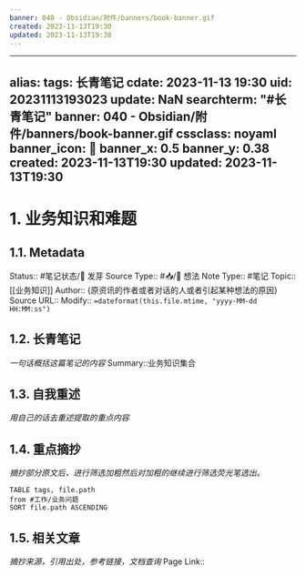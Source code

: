 ```yaml
---
banner: 040 - Obsidian/附件/banners/book-banner.gif
created: 2023-11-13T19:30
updated: 2023-11-13T19:38
---
```

---
alias: 
tags: 长青笔记
cdate: 2023-11-13 19:30
uid: 20231113193023
update: NaN
searchterm: "#长青笔记"
banner: 040 - Obsidian/附件/banners/book-banner.gif
cssclass: noyaml
banner_icon: 💌
banner_x: 0.5
banner_y: 0.38
created: 2023-11-13T19:30
updated: 2023-11-13T19:30
---

# 1. 业务知识和难题

## 1.1. Metadata

Status:: #笔记状态/🌱 发芽
Source Type:: #📥/💭 想法 
Note Type:: #笔记
Topic:: [[业务知识]]
Author:: {原资讯的作者或者对话的人或者引起某种想法的原因}
Source URL::
Modify:: `=dateformat(this.file.mtime, "yyyy-MM-dd HH:MM:ss")`

## 1.2. 长青笔记

_一句话概括这篇笔记的内容_
Summary::业务知识集合

## 1.3. 自我重述

_用自己的话去重述提取的重点内容_

## 1.4. 重点摘抄

_摘抄部分原文后，进行筛选加粗然后对加粗的继续进行筛选荧光笔选出。_

```dataview
TABLE tags, file.path
from #工作/业务问题   
SORT file.path ASCENDING
```

## 1.5. 相关文章

_摘抄来源，引用出处，参考链接，文档查询_
Page Link::


